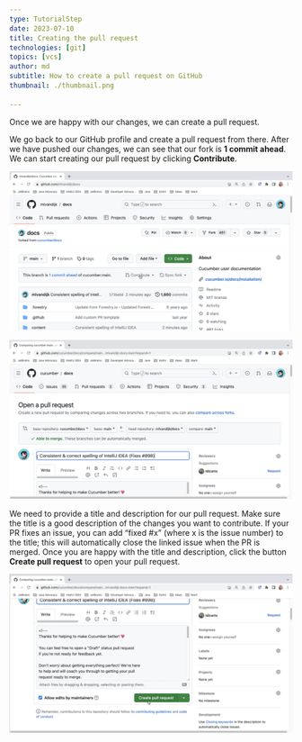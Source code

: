 ```yaml
---
type: TutorialStep
date: 2023-07-10
title: Creating the pull request
technologies: [git]
topics: [vcs]
author: md
subtitle: How to create a pull request on GitHub
thumbnail: ./thumbnail.png

---
```


Once we are happy with our changes, we can create a pull request.

We go back to our GitHub profile and create a pull request from there. After we have pushed our changes, we can see that our fork is **1 commit ahead**. We can start creating our pull request by clicking **Contribute**. 

![Contribute](contribute.png)

![Open the pull request](open-pr.png)

We need to provide a title and description for our pull request. Make sure the title is a good description of the changes you want to contribute. If your PR fixes an issue, you can add “fixed #x” (where x is the issue number) to the title; this will automatically close the linked issue when the PR is merged. Once you are happy with the title and description, click the button **Create pull request** to open your pull request.

![Create pull request](create-pr.png)


